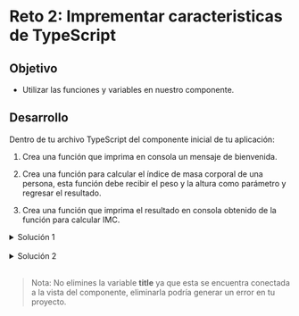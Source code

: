 # Reto 2: Imprementar caracteristicas de TypeScript

## Objetivo

- Utilizar las funciones y variables en nuestro componente.

## Desarrollo

Dentro de tu archivo TypeScript del componente inicial de tu aplicación:

1. Crea una función que imprima en consola un mensaje de bienvenida.

2. Crea una función para calcular el índice de masa corporal de una persona, esta función debe recibir el peso y la altura como parámetro y regresar el resultado.

3. Crea una función que imprima el resultado en consola obtenido de la función para calcular IMC.

<details>
    <summary>Solución 1</summary>

```typescript
class AppComponent {
  constructor() {
    this.bienvenida();
    const imc = this.calcularIMC(70, 1.8);
    this.imprimirIMC(imc);
  }

  bienvenida() {
    console.log("bienvenido al curso!");
  }

  calcularIMC(peso: number, altura: number): number {
    const base = altura * altura;
    const resultado = peso / altura;
    return resultado;
  }

  imprimirIMC(imc: number) {
    console.log("tu IMC es: " + imc);
  }
}
```

</details>

  </br>

<details>
  <summary>Solución 2</summary>

```typescript
class AppComponent {
  constructor() {
    this.bienvenida();
    const imc = this.calcularIMC(70, 1.8);
    this.imprimirIMC(imc);
  }

  bienvenida() {
    console.log("bienvenido al curso!");
  }

  calcularIMC(peso: number, altura: number): number {
    return peso / (altura ^ 2);
  }

  imprimirIMC(imc: number) {
    console.log("tu IMC es: " + imc);
  }
}
```

</details>

</br>

> Nota: No elimines la variable **title** ya que esta se encuentra conectada a la vista del componente, eliminarla podría generar un error en tu proyecto.